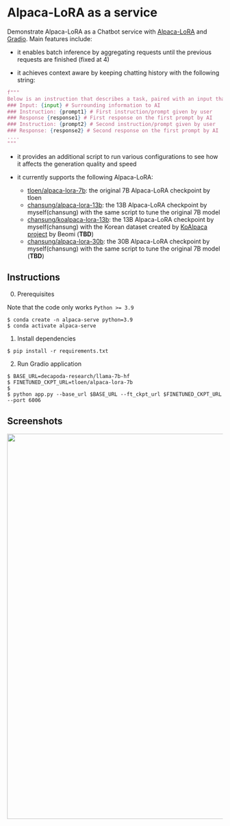 # Alpaca-LoRA as a service

Demonstrate Alpaca-LoRA as a Chatbot service with [Alpaca-LoRA](https://github.com/tloen/alpaca-lora) and [Gradio](https://gradio.app/). Main features include:
- it enables batch inference by aggregating requests until the previous requests are finished (fixed at 4)

- it achieves context aware by keeping chatting history with the following string:

```python
f"""
Below is an instruction that describes a task, paired with an input that provides further context. Write a response that appropriately completes the request.
### Input: {input} # Surrounding information to AI
### Instruction: {prompt1} # First instruction/prompt given by user
### Response {response1} # First response on the first prompt by AI
### Instruction: {prompt2} # Second instruction/prompt given by user
### Response: {response2} # Second response on the first prompt by AI
....
"""
```

- it provides an additional script to run various configurations to see how it affects the generation quality and speed

- it currently supports the following Alpaca-LoRA:
  - [tloen/alpaca-lora-7b](https://huggingface.co/tloen/alpaca-lora-7b): the original 7B Alpaca-LoRA checkpoint by tloen
  - [chansung/alpaca-lora-13b](https://huggingface.co/chansung/alpaca-lora-13b): the 13B Alpaca-LoRA checkpoint by myself(chansung) with the same script to tune the original 7B model
  - [chansung/koalpaca-lora-13b](https://huggingface.co/chansung/koalpaca-lora-13b): the 13B Alpaca-LoRA checkpoint by myself(chansung) with the Korean dataset created by [KoAlpaca project](https://github.com/Beomi/KoAlpaca) by Beomi (**TBD**)
  - [chansung/alpaca-lora-30b](https://huggingface.co/chansung/alpaca-lora-30b): the 30B Alpaca-LoRA checkpoint by myself(chansung) with the same script to tune the original 7B model (**TBD**)

## Instructions

0. Prerequisites

Note that the code only works `Python >= 3.9`

```shell
$ conda create -n alpaca-serve python=3.9
$ conda activate alpaca-serve
```

1. Install dependencies
```shell
$ pip install -r requirements.txt
```

2. Run Gradio application
```shell
$ BASE_URL=decapoda-research/llama-7b-hf
$ FINETUNED_CKPT_URL=tloen/alpaca-lora-7b
$
$ python app.py --base_url $BASE_URL --ft_ckpt_url $FINETUNED_CKPT_URL --port 6006
```

## Screenshots

<p align="center">
  <img height="900px" src="https://i.ibb.co/VQqfFv4/2023-03-17-2-19-32.png" />
</p>
